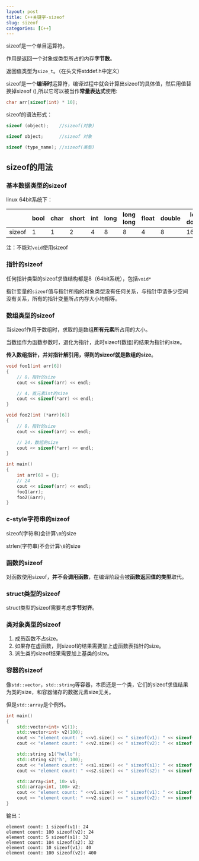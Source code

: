 ```yaml
---
layout: post
title: C++关键字-sizeof
slug: sizeof
categories: [C++]
---
```

sizeof是一个单目运算符。

作用是返回一个对象或类型所占的内存**字节数**。

返回值类型为`size_t`。（在头文件stddef.h中定义）

sizeof是一个**编译时**运算符，编译过程中就会计算出sizeof的具体值，然后用值替换掉sizeof (),所以它可以被当作**常量表达式**使用:
```cpp
char arr[sizeof(int) * 10];
```
sizeof的语法形式：
```cpp
sizeof (object);    //sizeof(对象)

sizeof object;      //sizeof 对象

sizeof (type_name); //sizeof(类型)
```

## sizeof的用法

### 基本数据类型的sizeof
linux 64bit系统下：

||bool|char|short|int|long|long long|float|double|long double|
|---|---|---|---|---|---|---|---|---|---|
|sizeof|1|1|2|4|8|8|4|8|16|

注：不能对`void`使用sizeof
### 指针的sizeof
任何指针类型的sizeof求值结构都是8（64bit系统），包括`void*`

指针变量的`sizeof`值与指针所指的对象类型没有任何关系，与指针申请多少空间没有关系，所有的指针变量所占内存大小均相等。
### 数组类型的sizeof
当sizeof作用于数组时，求取的是数组**所有元素**所占用的大小。

当数组作为函数参数时，退化为指针，此时sizeof(数组)的结果为指针的size。

**传入数组指针，并对指针解引用，得到的sizeof就是数组的size**。

```cpp
void foo1(int arr[6])
{
    // 8，指针的size
    cout << sizeof(arr) << endl;

    // 4，首元素int的size
    cout << sizeof(*arr) << endl;
}

void foo2(int (*arr)[6])
{
    // 8，指针的size
    cout << sizeof(arr) << endl;

    // 24，数组的size
    cout << sizeof(*arr) << endl;
}

int main()
{
    int arr[6] = {};
    // 24
    cout << sizeof(arr) << endl;
    foo1(arr);
    foo2(&arr);
}
```
### c-style字符串的sizeof
sizeof(字符串)会计算`\0`的size

strlen(字符串)不会计算`\0`的size

### 函数的sizeof
对函数使用sizeof，**并不会调用函数**，在编译阶段会被**函数返回值的类型**取代。
### struct类型的sizeof
struct类型的sizeof需要考虑**字节对齐**。

### 类对象类型的sizeof
1. 成员函数不占size。
2. 如果存在虚函数，则sizeof的结果需要加上虚函数表指针的size。
3. 派生类的sizeof结果需要加上基类的size。

### 容器的sizeof

像`std::vector`，`std::string`等容器，本质还是一个类，它们的sizeof求值结果为类的size，和容器储存的数据元素size无关。

但是`std::array`是个例外。

```cpp
int main()
{
    std::vector<int> v1(1);
    std::vector<int> v2(100);
    cout << "element count: " <<v1.size() << " sizeof(v1): " << sizeof(v1) << endl;
    cout << "element count: " <<v2.size() << " sizeof(v2): " << sizeof(v2) << endl;

    std::string s1("hello");
    std::string s2('h', 100);
    cout << "element count: " <<s1.size() << " sizeof(s1): " << sizeof(s1) << endl;
    cout << "element count: " <<s2.size() << " sizeof(s2): " << sizeof(s2) << endl;

    std::array<int, 10> v1;
    std::array<int, 100> v2;
    cout << "element count: " <<v1.size() << " sizeof(v1): " << sizeof(v1) << endl;
    cout << "element count: " <<v2.size() << " sizeof(v2): " << sizeof(v2) << endl;
}
```
输出：
```
element count: 1 sizeof(v1): 24
element count: 100 sizeof(v2): 24
element count: 5 sizeof(s1): 32
element count: 104 sizeof(s2): 32
element count: 10 sizeof(v1): 40
element count: 100 sizeof(v2): 400
```

